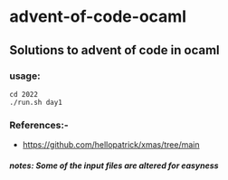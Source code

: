 
# advent-of-code-ocaml
## Solutions to advent of code in ocaml

### usage: 
    cd 2022
    ./run.sh day1


### References:-
- https://github.com/hellopatrick/xmas/tree/main

##### notes: Some of the input files are altered for easyness

